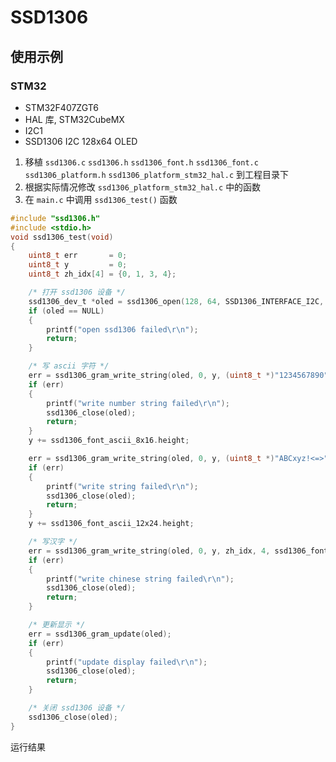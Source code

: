 # SSD1306

## 使用示例

### STM32

* STM32F407ZGT6
* HAL 库, STM32CubeMX
* I2C1
* SSD1306 I2C 128x64 OLED

1. 移植 `ssd1306.c` `ssd1306.h` `ssd1306_font.h` `ssd1306_font.c` `ssd1306_platform.h` `ssd1306_platform_stm32_hal.c` 到工程目录下
2. 根据实际情况修改 `ssd1306_platform_stm32_hal.c` 中的函数
3. 在 `main.c` 中调用 `ssd1306_test()` 函数
```C
#include "ssd1306.h"
#include <stdio.h>
void ssd1306_test(void)
{
    uint8_t err       = 0;
    uint8_t y         = 0;
    uint8_t zh_idx[4] = {0, 1, 3, 4};

    /* 打开 ssd1306 设备 */
    ssd1306_dev_t *oled = ssd1306_open(128, 64, SSD1306_INTERFACE_I2C, 0x78);
    if (oled == NULL)
    {
        printf("open ssd1306 failed\r\n");
        return;
    }

    /* 写 ascii 字符 */
    err = ssd1306_gram_write_string(oled, 0, y, (uint8_t *)"1234567890", 10, ssd1306_font_ascii_8x16, 1);
    if (err)
    {
        printf("write number string failed\r\n");
        ssd1306_close(oled);
        return;
    }
    y += ssd1306_font_ascii_8x16.height;

    err = ssd1306_gram_write_string(oled, 0, y, (uint8_t *)"ABCxyz!<=>", 10, ssd1306_font_ascii_12x24, 1);
    if (err)
    {
        printf("write string failed\r\n");
        ssd1306_close(oled);
        return;
    }
    y += ssd1306_font_ascii_12x24.height;

    /* 写汉字 */
    err = ssd1306_gram_write_string(oled, 0, y, zh_idx, 4, ssd1306_font_lxgw_24x24, 1);
    if (err)
    {
        printf("write chinese string failed\r\n");
        ssd1306_close(oled);
        return;
    }

    /* 更新显示 */
    err = ssd1306_gram_update(oled);
    if (err)
    {
        printf("update display failed\r\n");
        ssd1306_close(oled);
        return;
    }

    /* 关闭 ssd1306 设备 */
    ssd1306_close(oled);
}

```

运行结果
